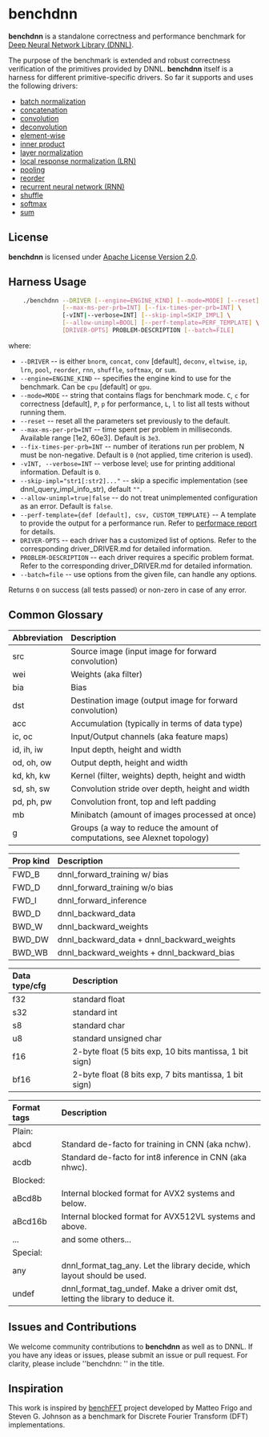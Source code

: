 # benchdnn

**benchdnn** is a standalone correctness and performance benchmark for
[Deep Neural Network Library (DNNL)](
/intel/mkl-dnn).

The purpose of the benchmark is extended and robust correctness verification of
the primitives provided by DNNL.
**benchdnn** itself is a harness for different primitive-specific drivers.
So far it supports and uses the following drivers:
* [batch normalization](doc/driver_bnorm.md)
* [concatenation](doc/driver_concat.md)
* [convolution](doc/driver_conv.md)
* [deconvolution](doc/driver_conv.md)
* [element-wise](doc/driver_eltwise.md)
* [inner product](doc/driver_ip.md)
* [layer normalization](doc/driver_lnorm.md)
* [local response normalization (LRN)](doc/driver_lrn.md)
* [pooling](doc/driver_pool.md)
* [reorder](doc/driver_reorder.md)
* [recurrent neural network (RNN)](doc/driver_rnn.md)
* [shuffle](doc/driver_shuffle.md)
* [softmax](doc/driver_softmax.md)
* [sum](doc/driver_sum.md)

## License
**benchdnn** is licensed under
[Apache License Version 2.0](http://www.apache.org/licenses/LICENSE-2.0).

## Harness Usage
``` sh
    ./benchdnn --DRIVER [--engine=ENGINE_KIND] [--mode=MODE] [--reset] \
               [--max-ms-per-prb=INT] [--fix-times-per-prb=INT] \
               [-vINT|--verbose=INT] [--skip-impl=SKIP_IMPL] \
               [--allow-unimpl=BOOL] [--perf-template=PERF_TEMPLATE] \
               [DRIVER-OPTS] PROBLEM-DESCRIPTION [--batch=FILE]
```

where:

 - `--DRIVER` -- is either `bnorm`, `concat`, `conv` [default], `deconv`,
            `eltwise`, `ip`, `lrn`, `pool`, `reorder`, `rnn`, `shuffle`,
            `softmax`, or `sum`.
 - `--engine=ENGINE_KIND` -- specifies the engine kind to use for the benchmark.
            Can be `cpu` [default] or `gpu`.
 - `--mode=MODE` -- string that contains flags for benchmark mode.
            `C`, `c` for correctness [default], `P`, `p` for performance, `L`,
            `l` to list all tests without running them.
 - `--reset` -- reset all the parameters set previously to the default.
 - `--max-ms-per-prb=INT` -- time spent per problem in milliseconds.
            Available range [1e2, 60e3]. Default is `3e3`.
 - `--fix-times-per-prb=INT` -- number of iterations run per problem, N must be
            non-negative. Default is `0` (not applied, time criterion is used).
 - `-vINT, --verbose=INT` -- verbose level; use for printing additional
            information. Default is `0`.
 - `--skip-impl="str1[:str2]..."` -- skip a specific implementation
            (see dnnl_query_impl_info_str), default `""`.
 - `--allow-unimpl=true|false` -- do not treat unimplemented configuration
            as an error. Default is `false`.
 - `--perf-template={def [default], csv, CUSTOM_TEMPLATE}` -- A template to
            provide the output for a performance run. Refer to
            [performace report](doc/knobs_perf_report.md) for details.
 - `DRIVER-OPTS` -- each driver has a customized list of options. Refer to
            the corresponding driver_DRIVER.md for detailed information.
 - `PROBLEM-DESCRIPTION` -- each driver requires a specific problem format.
            Refer to the corresponding driver_DRIVER.md for detailed
            information.
 - `--batch=file` -- use options from the given file, can handle any options.

Returns `0` on success (all tests passed) or non-zero in case of any error.

## Common Glossary

|Abbreviation   | Description
|:---           |:---
| src           | Source image (input image for forward convolution)
| wei           | Weights (aka filter)
| bia           | Bias
| dst           | Destination image (output image for forward convolution)
| acc           | Accumulation (typically in terms of data type)
| ic, oc        | Input/Output channels (aka feature maps)
| id, ih, iw    | Input depth, height and width
| od, oh, ow    | Output depth, height and width
| kd, kh, kw    | Kernel (filter, weights) depth, height and width
| sd, sh, sw    | Convolution stride over depth, height and width
| pd, ph, pw    | Convolution front, top and left padding
| mb            | Minibatch (amount of images processed at once)
| g             | Groups (a way to reduce the amount of computations, see Alexnet topology)

|Prop kind      | Description
|:---           |:---
| FWD_B         | dnnl_forward_training w/ bias
| FWD_D         | dnnl_forward_training w/o bias
| FWD_I         | dnnl_forward_inference
| BWD_D         | dnnl_backward_data
| BWD_W         | dnnl_backward_weights
| BWD_DW        | dnnl_backward_data + dnnl_backward_weights
| BWD_WB        | dnnl_backward_weights + dnnl_backward_bias

|Data type/cfg  | Description
|:---           |:---
| f32           | standard float
| s32           | standard int
| s8            | standard char
| u8            | standard unsigned char
| f16           | 2-byte float (5 bits exp, 10 bits mantissa, 1 bit sign)
| bf16          | 2-byte float (8 bits exp,  7 bits mantissa, 1 bit sign)

|Format tags    | Description
|:---           |:---
| Plain:        |
|  abcd         | Standard de-facto for training in CNN (aka nchw).
|  acdb         | Standard de-facto for int8 inference in CNN (aka nhwc).
| Blocked:      |
|  aBcd8b       | Internal blocked format for AVX2 systems and below.
|  aBcd16b      | Internal blocked format for AVX512VL systems and above.
|  ...          | and some others...
| Special:      |
|  any          | dnnl_format_tag_any. Let the library decide, which layout should be used.
|  undef        | dnnl_format_tag_undef. Make a driver omit dst, letting the library to deduce it.


## Issues and Contributions

We welcome community contributions to **benchdnn** as well as to DNNL.
If you have any ideas or issues, please submit an issue or pull request. For
clarity, please include ''benchdnn: '' in the title.


## Inspiration

This work is inspired by [benchFFT](http://www.fftw.org/benchfft/) project
developed by Matteo Frigo and Steven G. Johnson as a benchmark for
Discrete Fourier Transform (DFT) implementations.

